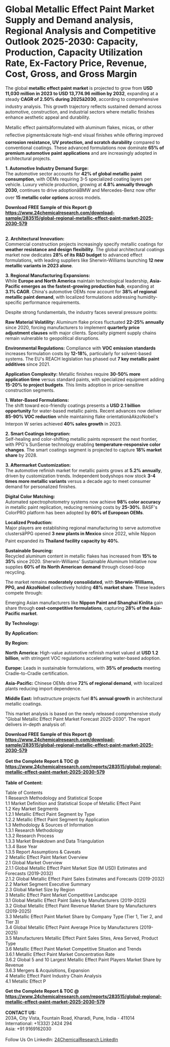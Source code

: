 <h1>Global Metallic Effect Paint Market Supply and Demand analysis, Regional Analysis  and Competitive Outlook 2025-2030: Capacity, Production, Capacity Utilization Rate, Ex-Factory Price, Revenue, Cost, Gross, and Gross Margin</h1><p>The global <strong>metallic effect paint market</strong> is projected to grow from <strong>USD 11,030 million in 2023 to USD 13,774.96 million by 2032</strong>, expanding at a steady <strong>CAGR of 2.50% during 2025â2030</strong>, according to comprehensive industry analysis. This growth trajectory reflects sustained demand across automotive, construction, and industrial sectors where metallic finishes enhance aesthetic appeal and durability.</p><p>Metallic effect paintsâformulated with aluminum flakes, micas, or other reflective pigmentsâcreate high-end visual finishes while offering improved <strong>corrosion resistance, UV protection, and scratch durability</strong> compared to conventional coatings. These advanced formulations now dominate <strong>65% of premium automotive paint applications</strong> and are increasingly adopted in architectural projects.</p><p><strong>1. Automotive Industry Demand Surge:</strong><br>
The automotive sector accounts for <strong>42% of global metallic paint consumption</strong>, with OEMs requiring 3-5 specialized coating layers per vehicle. Luxury vehicle production, growing at <strong>4.8% annually through 2030</strong>, continues to drive adoptionâBMW and Mercedes-Benz now offer over <strong>15 metallic color options</strong> across models.</p><div><b>Download FREE Sample of this Report @ 
            <a href="https://www.24chemicalresearch.com/download-sample/283515/global-regional-metallic-effect-paint-market-2025-2030-579">
            https://www.24chemicalresearch.com/download-sample/283515/global-regional-metallic-effect-paint-market-2025-2030-579</a></b></div><br><p><strong>2. Architectural Innovation:</strong><br>
Commercial construction projects increasingly specify metallic coatings for <strong>weather resistance and design flexibility</strong>. The global architectural coatings market now dedicates <strong>28% of its R&amp;D budget</strong> to advanced effect formulations, with leading suppliers like Sherwin-Williams launching <strong>12 new metallic variants in 2023 alone</strong>.</p><p><strong>3. Regional Manufacturing Expansions:</strong><br>
While <strong>Europe and North America</strong> maintain technological leadership, <strong>Asia-Pacific emerges as the fastest-growing production hub</strong>, expanding at <strong>3.1% CAGR</strong>. China's automotive OEMs now account for <strong>38% of regional metallic paint demand</strong>, with localized formulations addressing humidity-specific performance requirements.</p><p>Despite strong fundamentals, the industry faces several pressure points:</p><p><strong>Raw Material Volatility:</strong> Aluminum flake prices fluctuated <strong>22-25% annually</strong> since 2020, forcing manufacturers to implement <strong>quarterly price adjustment clauses</strong> with major clients. Specialty pigment supply chains remain vulnerable to geopolitical disruptions.</p><p><strong>Environmental Regulations:</strong> Compliance with <strong>VOC emission standards</strong> increases formulation costs by <strong>12-18%</strong>, particularly for solvent-based systems. The EU's REACH legislation has phased out <strong>7 key metallic paint additives</strong> since 2021.</p><p><strong>Application Complexity:</strong> Metallic finishes require <strong>30-50% more application time</strong> versus standard paints, with specialized equipment adding <strong>15-20% to project budgets</strong>. This limits adoption in price-sensitive construction segments.</p><p><strong>1. Water-Based Formulations:</strong><br>
The shift toward eco-friendly coatings presents a <strong>USD 2.1 billion opportunity</strong> for water-based metallic paints. Recent advances now deliver <strong>85-90% VOC reduction</strong> while maintaining flake orientationâAkzoNobel's Interpon W series achieved <strong>40% sales growth</strong> in 2023.</p><p><strong>2. Smart Coatings Integration:</strong><br>
Self-healing and color-shifting metallic paints represent the next frontier, with PPG's SunSense technology enabling <strong>temperature-responsive color changes</strong>. The smart coatings segment is projected to capture <strong>18% market share</strong> by 2028.</p><p><strong>3. Aftermarket Customization:</strong><br>
The automotive refinish market for metallic paints grows at <strong>5.2% annually</strong>, driven by customization trends. Independent bodyshops now stock <strong>3-4 times more metallic variants</strong> versus a decade ago to meet consumer demand for personalized finishes.</p><p><strong>Digital Color Matching:</strong><br>
	Automated spectrophotometry systems now achieve <strong>98% color accuracy</strong> in metallic paint replication, reducing remixing costs by <strong>25-30%</strong>. BASF's ColorPRO platform has been adopted by <strong>60% of European OEMs</strong>.</p><p><strong>Localized Production:</strong><br>
	Major players are establishing regional manufacturing to serve automotive clustersâPPG opened <strong>3 new plants in Mexico</strong> since 2022, while Nippon Paint expanded its <strong>Thailand facility capacity by 40%</strong>.</p><p><strong>Sustainable Sourcing:</strong><br>
	Recycled aluminum content in metallic flakes has increased from <strong>15% to 35%</strong> since 2020. Sherwin-Williams' Sustainable Aluminum Initiative now supplies <strong>60% of its North American demand</strong> through closed-loop recycling.</p><p>The market remains <strong>moderately consolidated</strong>, with <strong>Sherwin-Williams, PPG, and AkzoNobel</strong> collectively holding <strong>48% market share</strong>. These leaders compete through:</p><p>Emerging Asian manufacturers like <strong>Nippon Paint and Shanghai Kinlita</strong> gain share through <strong>cost-competitive formulations</strong>, capturing <strong>28% of the Asia-Pacific market</strong>.</p><p><strong>By Technology:</strong></p><p><strong>By Application:</strong></p><p><strong>By Region:</strong></p><p><strong>North America:</strong> High-value automotive refinish market valued at <strong>USD 1.2 billion</strong>, with stringent VOC regulations accelerating water-based adoption.</p><p><strong>Europe:</strong> Leads in sustainable formulations, with <strong>35% of products</strong> meeting Cradle-to-Cradle certification.</p><p><strong>Asia-Pacific:</strong> Chinese OEMs drive <strong>72% of regional demand</strong>, with localized plants reducing import dependence.</p><p><strong>Middle East:</strong> Infrastructure projects fuel <strong>8% annual growth</strong> in architectural metallic coatings.</p><p>This market analysis is based on the newly released comprehensive study "Global Metallic Effect Paint Market Forecast 2025-2030". The report delivers in-depth analysis of:</p><div><b>Download FREE Sample of this Report @ 
            <a href="https://www.24chemicalresearch.com/download-sample/283515/global-regional-metallic-effect-paint-market-2025-2030-579">
            https://www.24chemicalresearch.com/download-sample/283515/global-regional-metallic-effect-paint-market-2025-2030-579</a></b></div><br><div><b>Get the Complete Report & TOC @ 
            <a href="https://www.24chemicalresearch.com/reports/283515/global-regional-metallic-effect-paint-market-2025-2030-579">
            https://www.24chemicalresearch.com/reports/283515/global-regional-metallic-effect-paint-market-2025-2030-579</a></b></div><br>
            <b>Table of Content:</b><p>Table of Contents<br />
1 Research Methodology and Statistical Scope<br />
1.1 Market Definition and Statistical Scope of Metallic Effect Paint<br />
1.2 Key Market Segments<br />
1.2.1 Metallic Effect Paint Segment by Type<br />
1.2.2 Metallic Effect Paint Segment by Application<br />
1.3 Methodology & Sources of Information<br />
1.3.1 Research Methodology<br />
1.3.2 Research Process<br />
1.3.3 Market Breakdown and Data Triangulation<br />
1.3.4 Base Year<br />
1.3.5 Report Assumptions & Caveats<br />
2 Metallic Effect Paint Market Overview<br />
2.1 Global Market Overview<br />
2.1.1 Global Metallic Effect Paint Market Size (M USD) Estimates and Forecasts (2019-2032)<br />
2.1.2 Global Metallic Effect Paint Sales Estimates and Forecasts (2019-2032)<br />
2.2 Market Segment Executive Summary<br />
2.3 Global Market Size by Region<br />
3 Metallic Effect Paint Market Competitive Landscape<br />
3.1 Global Metallic Effect Paint Sales by Manufacturers (2019-2025)<br />
3.2 Global Metallic Effect Paint Revenue Market Share by Manufacturers (2019-2025)<br />
3.3 Metallic Effect Paint Market Share by Company Type (Tier 1, Tier 2, and Tier 3)<br />
3.4 Global Metallic Effect Paint Average Price by Manufacturers (2019-2025)<br />
3.5 Manufacturers Metallic Effect Paint Sales Sites, Area Served, Product Type<br />
3.6 Metallic Effect Paint Market Competitive Situation and Trends<br />
3.6.1 Metallic Effect Paint Market Concentration Rate<br />
3.6.2 Global 5 and 10 Largest Metallic Effect Paint Players Market Share by Revenue<br />
3.6.3 Mergers & Acquisitions, Expansion<br />
4 Metallic Effect Paint Industry Chain Analysis<br />
4.1 Metallic Effect P</p><div><b>Get the Complete Report & TOC @ 
            <a href="https://www.24chemicalresearch.com/reports/283515/global-regional-metallic-effect-paint-market-2025-2030-579">
            https://www.24chemicalresearch.com/reports/283515/global-regional-metallic-effect-paint-market-2025-2030-579</a></b></div><br><b>CONTACT US:</b><br>
            203A, City Vista, Fountain Road, Kharadi, Pune, India - 411014<br>
            International: +1(332) 2424 294<br>
            Asia: +91 9169162030 <br><br>
            Follow Us On LinkedIn: <a href="https://www.linkedin.com/company/24chemicalresearch/">24ChemicalResearch LinkedIn</a>